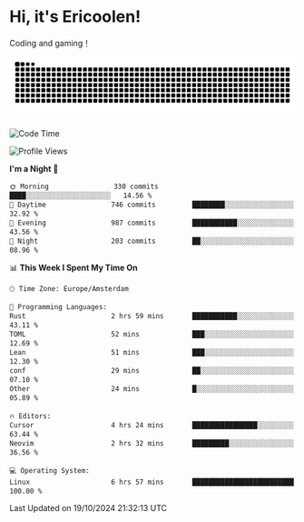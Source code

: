 # Hi, it's Ericoolen!
Coding and gaming！

<picture>
  <source media="(prefers-color-scheme: dark)" srcset="https://raw.githubusercontent.com/Eric-Song-Nop/Eric-Song-Nop/output/github-contribution-grid-snake-dark.svg">
  <source media="(prefers-color-scheme: light)" srcset="https://raw.githubusercontent.com/Eric-Song-Nop/Eric-Song-Nop/output/github-contribution-grid-snake.svg">
  <img alt="github contribution grid snake animation" src="https://raw.githubusercontent.com/Eric-Song-Nop/Eric-Song-Nop/output/github-contribution-grid-snake.svg">
</picture>

<!--START_SECTION:waka-->
![Code Time](http://img.shields.io/badge/Code%20Time-1%2C535%20hrs%2052%20mins-blue)

![Profile Views](http://img.shields.io/badge/Profile%20Views-0-blue)

**I'm a Night 🦉** 

```text
🌞 Morning                330 commits         ████░░░░░░░░░░░░░░░░░░░░░   14.56 % 
🌆 Daytime                746 commits         ████████░░░░░░░░░░░░░░░░░   32.92 % 
🌃 Evening                987 commits         ███████████░░░░░░░░░░░░░░   43.56 % 
🌙 Night                  203 commits         ██░░░░░░░░░░░░░░░░░░░░░░░   08.96 % 
```


📊 **This Week I Spent My Time On** 

```text
🕑︎ Time Zone: Europe/Amsterdam

💬 Programming Languages: 
Rust                     2 hrs 59 mins       ███████████░░░░░░░░░░░░░░   43.11 % 
TOML                     52 mins             ███░░░░░░░░░░░░░░░░░░░░░░   12.69 % 
Lean                     51 mins             ███░░░░░░░░░░░░░░░░░░░░░░   12.30 % 
conf                     29 mins             ██░░░░░░░░░░░░░░░░░░░░░░░   07.10 % 
Other                    24 mins             █░░░░░░░░░░░░░░░░░░░░░░░░   05.89 % 

🔥 Editors: 
Cursor                   4 hrs 24 mins       ████████████████░░░░░░░░░   63.44 % 
Neovim                   2 hrs 32 mins       █████████░░░░░░░░░░░░░░░░   36.56 % 

💻 Operating System: 
Linux                    6 hrs 57 mins       █████████████████████████   100.00 % 
```


 Last Updated on 19/10/2024 21:32:13 UTC
<!--END_SECTION:waka-->
